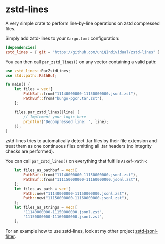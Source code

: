 # zstd-lines
A very simple crate to perform line-by-line operations on zstd compressed files.

Simply add zstd-lines to your ``Cargo.toml`` configuration:
```toml
[dependencies]
zstd_lines = { git = "https://github.com/uniQIndividual/zstd-lines" }
```

You can then call ``par_zstd_lines()`` on any vector containing a valid path:

```rust
use zstd_lines::ParZstdLines;
use std::path::PathBuf;

fn main() {
    let files = vec![
        PathBuf::from("11140000000-11150000000.jsonl.zst"),
        PathBuf::from("bungo-pgcr.tar.zst"),
    ];

    files.par_zstd_lines(|line| {
        // Implement your logic here
        println!("Decompressed line: ", line);
    });
}
```
zstd-lines tries to automatically detect .tar files by their file extension and treat them as one continuous files omitting all .tar headers (no integrity checks are performed).

You can call ``par_zstd_lines()`` on everything that fulfills ``AsRef<Path>``:
```rust
    let files_as_pathbuf = vec![
        PathBuf::from("11140000000-11150000000.jsonl.zst"),
        PathBuf::from("111150000000-11160000000.jsonl.zst"),
    ];
    let files_as_path = vec![
        Path::new("11140000000-11150000000.jsonl.zst"),
        Path::new("11150000000-11160000000.jsonl.zst"),
    ];
    let files_as_strings = vec![
        "11140000000-11150000000.jsonl.zst",
        "11150000000-11160000000.jsonl.zst",
    ];
```



For an example how to use zstd-lines, look at my other project [zstd-jsonl-filter](https://github.com/uniQIndividual/zstd-jsonl-filter).